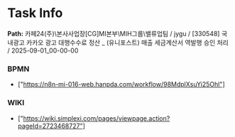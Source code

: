 # Task Info

**Path:** 카페24(주)\본사사업장\[CG]MI본부\MIH그룹\밸류업팀 / jygu / [330548] 국내광고 카카오 광고 대행수수료 정산 _ (유니포스트) 매출 세금계산서 역발행 승인 처리 / 2025-09-01_00-00-00

### BPMN
- ["https://n8n-mi-016-web.hanpda.com/workflow/98MdplXsuYi25Ohl"]

### WIKI
- ["https://wiki.simplexi.com/pages/viewpage.action?pageId=2723468727"]

